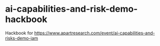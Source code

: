 # ai-capabilities-and-risk-demo-hackbook
Hackbook for https://www.apartresearch.com/event/ai-capabilities-and-risks-demo-jam
